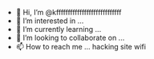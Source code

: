 - 👋 Hi, I’m @kffffffffffffffffffffffffffff
- 👀 I’m interested in ...
- 🌱 I’m currently learning ...
- 💞️ I’m looking to collaborate on ...
- 📫 How to reach me ...
hacking
site
wifi


<!---
kffffffffffffffffffffffffffff/kffffffffffffffffffffffffffff is a ✨ special ✨ repository because its `README.md` (this file) appears on your GitHub profile.
You can click the Preview link to take a look at your changes.
--->
